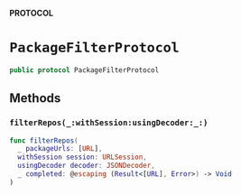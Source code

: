 **PROTOCOL**

# `PackageFilterProtocol`

```swift
public protocol PackageFilterProtocol
```

## Methods
### `filterRepos(_:withSession:usingDecoder:_:)`

```swift
func filterRepos(
  _ packageUrls: [URL],
  withSession session: URLSession,
  usingDecoder decoder: JSONDecoder,
  _ completed: @escaping (Result<[URL], Error>) -> Void
)
```
